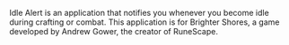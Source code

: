 Idle Alert is an application that notifies you whenever you become idle during crafting or combat. This application is for Brighter Shores, a game developed by Andrew Gower, the creator of RuneScape.
